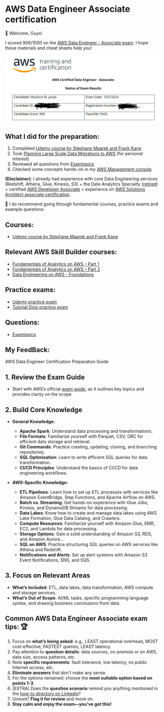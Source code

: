 # AWS Data Engineer Associate certification

👋 Welcome, Guys!

I scored 906/1000 on the [AWS Data Engineer - Associate exam](https://aws.amazon.com/certification/certified-data-engineer-associate/). I hope these materials and cheat sheets help you!

![My exam score](/images/score.JPG)

## What I did for the preparation:

1. Completed [Udemy course by Stéphane Maarek and Frank Kane](https://www.udemy.com/course/aws-data-engineer/?couponCode=24T6MT102824)
2. Took [Planning Large Scale Data Migrations to AWS](https://explore.skillbuilder.aws/learn/course/15545/) (for personal interest)
3. Reviewed all questions from [Examtopics](https://www.examtopics.com/exams/amazon/aws-certified-data-engineer-associate-dea-c01/)
4. Checked some concepts hands-on in my [AWS Management console](https://aws.amazon.com/console/)

**(Disclaimer)**: I already had experience with core Data Engineering services (Redshift, Athena, Glue, Kinesis, S3) + the Data Analytics Specialty ([retired](https://aws.amazon.com/blogs/training-and-certification/aws-certification-retirements-and-launches/)) + certified [AWS Developer Associate](https://aws.amazon.com/certification/certified-developer-associate/) + experience on [AWS Solutions Architect associate certification](https://aws.amazon.com/certification/certified-solutions-architect-associate/).

📌 I do recommend going through fundamental courses, practice exams and example questions:

## Courses:

- [Udemy course by Stéphane Maarek and Frank Kane](https://www.udemy.com/course/aws-data-engineer/)

## Relevant AWS Skill Builder courses:

- [Fundamentals of Analytics on AWS – Part 1](https://explore.skillbuilder.aws/learn/course/internal/view/elearning/18437/fundamentals-of-analytics-on-aws-part-1)
- [Fundamentals of Analytics on AWS – Part 2](https://explore.skillbuilder.aws/learn/course/internal/view/elearning/18440/fundamentals-of-analytics-on-aws-part-2)
- [Data Engineering on AWS - Foundations](https://explore.skillbuilder.aws/learn/course/internal/view/elearning/19747/data-engineering-on-aws-foundations)

## Practice exams:

- [Udemy practice exam](https://www.udemy.com/course/practice-exams-aws-certified-data-engineer-associate-r/)
- [Tutorial Dojo practice exam](https://portal.tutorialsdojo.com/courses/aws-certified-data-engineer-associate-practice-exam-dea-c01/)

## Questions:

- [Examtopics](https://www.examtopics.com/exams/amazon/aws-certified-data-engineer-associate-dea-c01/)

## My FeedBack:
AWS Data Engineer Certification Preparation Guide

## 1. Review the Exam Guide
- Start with AWS’s official [exam guide](https://aws.amazon.com/certification/), as it outlines key topics and provides clarity on the scope.

## 2. Build Core Knowledge
- **General Knowledge:**
  - **Apache Spark**: Understand data processing and transformations.
  - **File Formats**: Familiarize yourself with Parquet, CSV, ORC for efficient data storage and retrieval.
  - **Git Commands**: Practice creating, updating, cloning, and branching repositories.
  - **SQL Optimization**: Learn to write efficient SQL queries for data transformation.
  - **CI/CD Principles**: Understand the basics of CI/CD for data engineering workflows.

- **AWS-Specific Knowledge:**
  - **ETL Pipelines**: Learn how to set up ETL processes with services like Amazon EventBridge, Step Functions, and Apache Airflow on AWS.
  - **Batch vs. Streaming**: Get hands-on experience with Glue Jobs, Kinesis, and DynamoDB Streams for data processing.
  - **Data Lakes**: Know how to create and manage data lakes using AWS Lake Formation, Glue Data Catalog, and Crawlers.
  - **Compute Resources**: Familiarize yourself with Amazon Glue, EMR, EC2, and Lambda for data processing.
  - **Storage Options**: Gain a solid understanding of Amazon S3, RDS, and Amazon Aurora...
  - **SQL on AWS**: Practice structuring SQL queries on AWS services like Athena and Redshift.
  - **Notifications and Alerts**: Set up alert systems with Amazon S3 Event Notifications, SNS, and SQS.

## 3. Focus on Relevant Areas
- **What’s Included**: ETL, data lakes, data transformation, AWS compute and storage services.
- **What’s Out of Scope**: AI/ML tasks, specific programming language syntax, and drawing business conclusions from data.


## Common AWS Data Engineer Associate exam tips: 🏆

1. Focus on **what’s being asked**: e.g., LEAST operational overhead, MOST cost-effective, FASTEST queries, LEAST latency.
2. Pay attention to **question details**: data sources, on-premise or on AWS, data size, access patterns, etc.
3. Note **specific requirements**: fault tolerance, low latency, no public Internet access, etc.
4. **Eliminate answers** that don't make any sense.
5. For the options remained: choose the **most suitable option based on points 1-3**.
6. [EXTRA] Does the **question scenario** remind you anything mentioned in the 
[how-to directory on Linkedin](https://www.linkedin.com/in/mouhcin-el-youbi/)?
7. Unsure? **Flag it for review** and move on.
8. **Stay calm and enjoy the exam—you've got this!**
